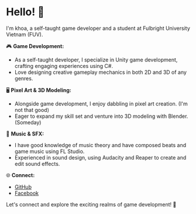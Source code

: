 # Hello! 👋

I'm khoa, a self-taught game developer and a student at Fulbright University Vietnam (FUV).

🎮 **Game Development:**
- As a self-taught developer, I specialize in Unity game development, crafting engaging experiences using C#.
- Love designing creative gameplay mechanics in both 2D and 3D of any genres.

🖥️ **Pixel Art & 3D Modeling:**
- Alongside game development, I enjoy dabbling in pixel art creation. (I'm not that good)
- Eager to expand my skill set and venture into 3D modeling with Blender. (Someday)

🎵 **Music & SFX:**
- I have good knowledge of music theory and have composed beats and game music using FL Studio.
- Experienced in sound design, using Audacity and Reaper to create and edit sound effects.
  
🌐 **Connect:**
- [GitHub](https://github.com/codebender04)
- [Facebook](https://www.facebook.com/bojhor/)

Let's connect and explore the exciting realms of game development! 🚀 
